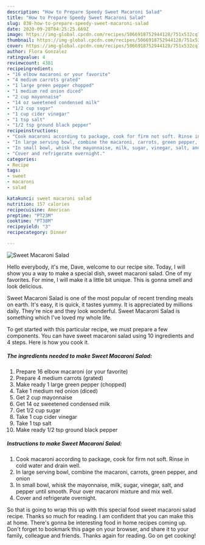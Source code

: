 ```yaml
---
description: "How to Prepare Speedy Sweet Macaroni Salad"
title: "How to Prepare Speedy Sweet Macaroni Salad"
slug: 838-how-to-prepare-speedy-sweet-macaroni-salad
date: 2020-09-28T04:25:25.669Z
image: https://img-global.cpcdn.com/recipes/5066918752944128/751x532cq70/sweet-macaroni-salad-recipe-main-photo.jpg
thumbnail: https://img-global.cpcdn.com/recipes/5066918752944128/751x532cq70/sweet-macaroni-salad-recipe-main-photo.jpg
cover: https://img-global.cpcdn.com/recipes/5066918752944128/751x532cq70/sweet-macaroni-salad-recipe-main-photo.jpg
author: Flora Gonzalez
ratingvalue: 4
reviewcount: 4381
recipeingredient:
- "16 elbow macaroni or your favorite"
- "4 medium carrots grated"
- "1 large green pepper chopped"
- "1 medium red onion diced"
- "2 cup mayonnaise"
- "14 oz sweetened condensed milk"
- "1/2 cup sugar"
- "1 cup cider vinegar"
- "1 tsp salt"
- "1/2 tsp ground black pepper"
recipeinstructions:
- "Cook macaroni according to package, cook for firm not soft. Rinse in cold water and drain well."
- "In large serving bowl, combine the macaroni, carrots, green pepper, and onion"
- "In small bowl, whisk the mayonnaise, milk, sugar, vinegar, salt, and pepper until smooth. Pour over macaroni mixture and mix well."
- "Cover and refrigerate overnight."
categories:
- Recipe
tags:
- sweet
- macaroni
- salad

katakunci: sweet macaroni salad 
nutrition: 157 calories
recipecuisine: American
preptime: "PT23M"
cooktime: "PT38M"
recipeyield: "3"
recipecategory: Dinner

---
```



![Sweet Macaroni Salad](https://img-global.cpcdn.com/recipes/5066918752944128/751x532cq70/sweet-macaroni-salad-recipe-main-photo.jpg)

Hello everybody, it's me, Dave, welcome to our recipe site. Today, I will show you a way to make a special dish, sweet macaroni salad. One of my favorites. For mine, I will make it a little bit unique. This is gonna smell and look delicious.

Sweet Macaroni Salad is one of the most popular of recent trending meals on earth. It's easy, it is quick, it tastes yummy. It is appreciated by millions daily. They're nice and they look wonderful. Sweet Macaroni Salad is something which I've loved my whole life.




To get started with this particular recipe, we must prepare a few components. You can have sweet macaroni salad using 10 ingredients and 4 steps. Here is how you cook it.

<!--inarticleads1-->

##### The ingredients needed to make Sweet Macaroni Salad:

1. Prepare 16 elbow macaroni (or your favorite)
1. Prepare 4 medium carrots (grated)
1. Make ready 1 large green pepper (chopped)
1. Take 1 medium red onion (diced)
1. Get 2 cup mayonnaise
1. Get 14 oz sweetened condensed milk
1. Get 1/2 cup sugar
1. Take 1 cup cider vinegar
1. Take 1 tsp salt
1. Make ready 1/2 tsp ground black pepper




<!--inarticleads2-->

##### Instructions to make Sweet Macaroni Salad:

1. Cook macaroni according to package, cook for firm not soft. Rinse in cold water and drain well.
1. In large serving bowl, combine the macaroni, carrots, green pepper, and onion
1. In small bowl, whisk the mayonnaise, milk, sugar, vinegar, salt, and pepper until smooth. Pour over macaroni mixture and mix well.
1. Cover and refrigerate overnight.




So that is going to wrap this up with this special food sweet macaroni salad recipe. Thanks so much for reading. I am confident that you can make this at home. There's gonna be interesting food in home recipes coming up. Don't forget to bookmark this page on your browser, and share it to your family, colleague and friends. Thanks again for reading. Go on get cooking!
